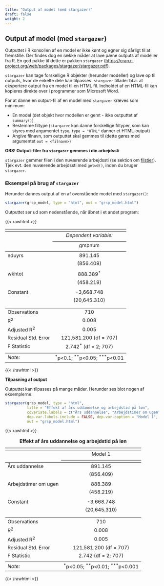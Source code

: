 ```yaml
---
title: "Output af model (med stargazer)"
draft: false
weight: 2
---
```


## Output af model (med `stargazer`)

Outputtet i R konsollen af en model er ikke kønt og egner sig dårligt til at fremstille. Der findes dog en række måder at lave pæne outputs af modeller fra R. En god pakke til dette er pakken `stargazer` (https://cran.r-project.org/web/packages/stargazer/stargazer.pdf).

`stargazer` kan tage forskellige R objekter (herunder modeller) og lave op til outputs, hvor de enkelte dele kan tilpasses. `stargazer` tillader bl.a. at eksportere output fra en model til en HTML fil. Indholdet af en HTML-fil kan kopieres direkte over i programmer som Microsoft Word.

For at danne en output-fil af en model med `stargazer` kræves som minimum: 
- En model (det objekt hvor modellen er gemt - ikke outputtet af `summary()`)
- Bestemme filtype (`stargazer` kan danne forskellige filtyper, som kan styres med argumentet `type`. `type = "HTML"` danner et HTML-output)
- Angive filnavn, som outputtet skal gemmes til (dette gøres med argumentet `out = <filnavn>`)

**OBS! Output-filer fra `stargazer` gemmes i din arbejdssti**

`stargazer` gemmer filen i den nuværende arbejdssti (se sektion om [filstier](https://rolflund.github.io/4semesterR/pakker-og-rstudio/stier/)). Tjek evt. den nuværende arbejdssti med `getwd()`, inden du bruger `stargazer`.

### Eksempel på brug af `stargazer`

Herunder dannes output af en af ovenstående model med `stargazer()`:

```R
stargazer(grsp_model, type = "html", out = "grsp_model.html")
```

Outputtet ser ud som nedenstående, når åbnet i et andet program:

{{< rawhtml >}}
<table style="text-align:center"><tr><td colspan="2" style="border-bottom: 1px solid black"></td></tr><tr><td style="text-align:left"></td><td><em>Dependent variable:</em></td></tr>
<tr><td></td><td colspan="1" style="border-bottom: 1px solid black"></td></tr>
<tr><td style="text-align:left"></td><td>grspnum</td></tr>
<tr><td colspan="2" style="border-bottom: 1px solid black"></td></tr><tr><td style="text-align:left">eduyrs</td><td>891.145</td></tr>
<tr><td style="text-align:left"></td><td>(856.409)</td></tr>
<tr><td style="text-align:left"></td><td></td></tr>
<tr><td style="text-align:left">wkhtot</td><td>888.389<sup>*</sup></td></tr>
<tr><td style="text-align:left"></td><td>(458.219)</td></tr>
<tr><td style="text-align:left"></td><td></td></tr>
<tr><td style="text-align:left">Constant</td><td>-3,668.748</td></tr>
<tr><td style="text-align:left"></td><td>(20,645.310)</td></tr>
<tr><td style="text-align:left"></td><td></td></tr>
<tr><td colspan="2" style="border-bottom: 1px solid black"></td></tr><tr><td style="text-align:left">Observations</td><td>710</td></tr>
<tr><td style="text-align:left">R<sup>2</sup></td><td>0.008</td></tr>
<tr><td style="text-align:left">Adjusted R<sup>2</sup></td><td>0.005</td></tr>
<tr><td style="text-align:left">Residual Std. Error</td><td>121,581.200 (df = 707)</td></tr>
<tr><td style="text-align:left">F Statistic</td><td>2.742<sup>*</sup> (df = 2; 707)</td></tr>
<tr><td colspan="2" style="border-bottom: 1px solid black"></td></tr><tr><td style="text-align:left"><em>Note:</em></td><td style="text-align:right"><sup>*</sup>p<0.1; <sup>**</sup>p<0.05; <sup>***</sup>p<0.01</td></tr>
</table>
{{< /rawhtml >}}


**Tilpasning af output**

Outputtet kan tilpasses på mange måder. Herunder ses blot nogen af eksemplerne:

```R
stargazer(grsp_model, type = "html",
          title = "Effekt af års uddannelse og arbejdstid på løn",
          covariate.labels = c("Års uddannelse", "Arbejdstimer om ugen"),
          dep.var.labels.include = FALSE, dep.var.caption = "Model 1", star.cutoffs = c(0.05, 0.01, 0.001),
          out = "grsp_model.html")
```

{{< rawhtml >}}

<table style="text-align:center"><caption><strong>Effekt af års uddannelse og arbejdstid på løn</strong></caption>
<tr><td colspan="2" style="border-bottom: 1px solid black"></td></tr><tr><td style="text-align:left"></td><td>Model 1</td></tr>
<tr><td></td><td colspan="1" style="border-bottom: 1px solid black"></td></tr>
<tr><td colspan="2" style="border-bottom: 1px solid black"></td></tr><tr><td style="text-align:left">Års uddannelse</td><td>891.145</td></tr>
<tr><td style="text-align:left"></td><td>(856.409)</td></tr>
<tr><td style="text-align:left"></td><td></td></tr>
<tr><td style="text-align:left">Arbejdstimer om ugen</td><td>888.389</td></tr>
<tr><td style="text-align:left"></td><td>(458.219)</td></tr>
<tr><td style="text-align:left"></td><td></td></tr>
<tr><td style="text-align:left">Constant</td><td>-3,668.748</td></tr>
<tr><td style="text-align:left"></td><td>(20,645.310)</td></tr>
<tr><td style="text-align:left"></td><td></td></tr>
<tr><td colspan="2" style="border-bottom: 1px solid black"></td></tr><tr><td style="text-align:left">Observations</td><td>710</td></tr>
<tr><td style="text-align:left">R<sup>2</sup></td><td>0.008</td></tr>
<tr><td style="text-align:left">Adjusted R<sup>2</sup></td><td>0.005</td></tr>
<tr><td style="text-align:left">Residual Std. Error</td><td>121,581.200 (df = 707)</td></tr>
<tr><td style="text-align:left">F Statistic</td><td>2.742 (df = 2; 707)</td></tr>
<tr><td colspan="2" style="border-bottom: 1px solid black"></td></tr><tr><td style="text-align:left"><em>Note:</em></td><td style="text-align:right"><sup>*</sup>p<0.05; <sup>**</sup>p<0.01; <sup>***</sup>p<0.001</td></tr>
</table>

{{< /rawhtml >}}
